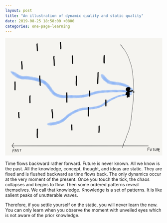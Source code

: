 ```yaml
---
layout: post
title: "An illustration of dynamic quality and static quality"
date: 2019-08-25 18:58:00 +0800
categories: one-page-learning
---
```


![alt](/img/figures/hl/hl-89.png)

Time flows backward rather forward. Future is never known. All we know is the past. All the knowledge, concept, thought, and ideas are static. They are fixed and is flushed backward as time flows back. The only dynamics occur at the very moment of the present. Once you touch the tick, the chaos collapses and begins to flow. Then some ordered patterns reveal themselves. We call that knowledge. Knowledge is a set of patterns. It is like salient peaks of unutterable waves.

Therefore, if you settle yourself on the static, you will never learn the new. You can only learn when you observe the moment with unveiled eyes which is not aware of the prior knowledge.
